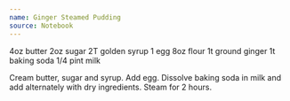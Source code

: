 ```yaml
---
name: Ginger Steamed Pudding
source: Notebook
---
```


4oz butter
2oz sugar
2T golden syrup
1 egg
8oz flour
1t ground ginger
1t baking soda
1/4 pint milk

Cream butter, sugar and syrup.  Add egg.  Dissolve baking soda in milk and add alternately with dry ingredients.  Steam for 2 hours.

